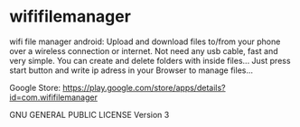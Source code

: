 wififilemanager
===============

wifi file manager android:
Upload and download files to/from your phone over a wireless connection or internet. 
Not need any usb cable, fast and very simple. You can create and delete folders with inside files... 
Just press start button and write ip adress in your Browser to manage files...

Google Store:
https://play.google.com/store/apps/details?id=com.wififilemanager

GNU GENERAL PUBLIC LICENSE Version 3
